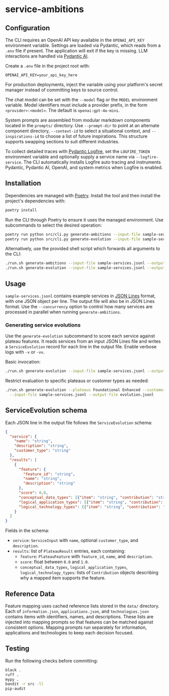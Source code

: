 # service-ambitions

## Configuration

The CLI requires an OpenAI API key available in the `OPENAI_API_KEY` environment
variable. Settings are loaded via Pydantic, which reads from a `.env` file if
present. The application will exit if the key is missing. LLM interactions are
handled via [Pydantic AI](https://pydantic.dev/pydantic-ai/).

Create a `.env` file in the project root with:

```
OPENAI_API_KEY=your_api_key_here
```

For production deployments, inject the variable using your platform's secret
manager instead of committing keys to source control.

The chat model can be set with the `--model` flag or the `MODEL` environment
variable. Model identifiers must include a provider prefix, in the form
`<provider>:<model>`. The default is `openai:gpt-4o-mini`.

System prompts are assembled from modular markdown components located in the
`prompts/` directory. Use `--prompt-dir` to point at an alternate component
directory, `--context-id` to select a situational context, and
`--inspirations-id` to choose a list of future inspirations. This structure
supports swapping sections to suit different industries.

To collect detailed traces with [Pydantic Logfire](https://logfire.pydantic.dev/),
set the `LOGFIRE_TOKEN` environment variable and optionally supply a service
 name via `--logfire-service`. The CLI automatically installs Logfire auto
 tracing and instruments Pydantic, Pydantic AI, OpenAI, and system metrics when
 Logfire is enabled.

## Installation

Dependencies are managed with [Poetry](https://python-poetry.org/). Install the
tool and then install the project's dependencies with:

```bash
poetry install
```

Run the CLI through Poetry to ensure it uses the managed environment. Use
subcommands to select the desired operation:

```bash
poetry run python src/cli.py generate-ambitions --input-file sample-services.jsonl --output-file ambitions.jsonl
poetry run python src/cli.py generate-evolution --input-file sample-services.jsonl --output-file evolution.jsonl
```

Alternatively, use the provided shell script which forwards all arguments to the CLI:

```bash
./run.sh generate-ambitions --input-file sample-services.jsonl --output-file ambitions.jsonl
./run.sh generate-evolution --input-file sample-services.jsonl --output-file evolution.jsonl
```

## Usage

`sample-services.jsonl` contains example services in
[JSON Lines](https://jsonlines.org/) format, with one JSON object per line. The
output file will also be in JSON Lines format. Use the `--concurrency` option to
control how many services are processed in parallel when running
`generate-ambitions`.

### Generating service evolutions

Use the `generate-evolution` subcommand to score each service against plateau
features. It reads services from an input JSON Lines file and writes a
`ServiceEvolution` record for each line in the output file. Enable verbose logs
with `-v` or `-vv`.

Basic invocation:

```bash
./run.sh generate-evolution --input-file sample-services.jsonl --output-file evolution.jsonl
```

Restrict evaluation to specific plateaus or customer types as needed:

```bash
./run.sh generate-evolution --plateaus Foundational Enhanced --customers retail enterprise \
  --input-file sample-services.jsonl --output-file evolution.jsonl
```

## ServiceEvolution schema

Each JSON line in the output file follows the `ServiceEvolution` schema:

```json
{
  "service": {
    "name": "string",
    "description": "string",
    "customer_type": "string"
  },
  "results": [
    {
      "feature": {
        "feature_id": "string",
        "name": "string",
        "description": "string"
      },
      "score": 0.0,
      "conceptual_data_types": [{"item": "string", "contribution": "string"}],
      "logical_application_types": [{"item": "string", "contribution": "string"}],
      "logical_technology_types": [{"item": "string", "contribution": "string"}]
    }
  ]
}
```

Fields in the schema:

- `service`: `ServiceInput` with `name`, optional `customer_type`, and
  `description`.
- `results`: list of `PlateauResult` entries, each containing:
  - `feature`: `PlateauFeature` with `feature_id`, `name`, and `description`.
  - `score`: float between `0.0` and `1.0`.
  - `conceptual_data_types`, `logical_application_types`,
    `logical_technology_types`: lists of `Contribution` objects describing why a
    mapped item supports the feature.

## Reference Data

Feature mapping uses cached reference lists stored in the `data/` directory.
Each of `information.json`, `applications.json`, and `technologies.json`
contains items with identifiers, names, and descriptions. These lists are
injected into mapping prompts so that features can be matched against consistent
options. Mapping prompts run separately for information, applications and
technologies to keep each decision focused.

## Testing

Run the following checks before committing:

```bash
black .
ruff .
mypy .
bandit -r src -ll
pip-audit
```
